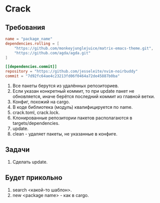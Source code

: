# Crack

## Требования

``` toml
name = "package_name"
dependencies.rolling = [
    "https://github.com/monkeyjunglejuice/matrix-emacs-theme.git",
    "https://github.com/agda/agda.git"
]

[[dependencies.commit]]
repository = "https://github.com/jesseleite/nvim-noirbuddy"
commit = "7d92fc64ae4c23213fd06f0464a72de45887b0ba"
```

1. Все пакеты берутся из удалённых репозиториев.
2. Если указан конкретный коммит, то при update пакет не обновляется,
   иначе берётся последний коммит из главной ветки.
3. Конфиг, похожий на cargo.
4. В коде библиотека (модуль) квалифицируется по name.
5. crack.toml, crack.lock.
6. Клонированные репозитории пакетов располагаются в targets/dependencies.
7. update.
8. clean - удаляет пакеты, не указанные в конфиге.

## Задачи

1. Сделать update.

## Будет прикольно

1. search \<какой-то шаблон\>.
2. new \<package name\> - как в cargo.
